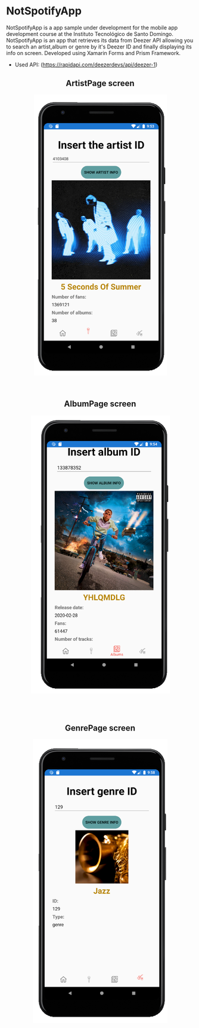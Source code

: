 # NotSpotifyApp

NotSpotifyApp is a app sample under development for the mobile app development course at the Instituto Tecnológico de Santo Domingo. NotSpotifyApp is an app that retrieves its data from Deezer API allowing you to search an artist,album or genre by it's Deezer ID and finally displaying its info on screen. Developed using Xamarin Forms and Prism Framework. 

- Used API: (https://rapidapi.com/deezerdevs/api/deezer-1)
 
 <h2 style="text-align: center;"><strong>ArtistPage screen</strong></h2>
<p align="center"><img src="ArtistPageCapture.PNG" /></p>

<br> 

<h2 style="text-align: center;"><strong>AlbumPage screen</strong></h2>
<p align="center"><img src="AlbumPageCapture.PNG"/></p>

</br>

<br> 
<h2 style="text-align: center;"><strong>GenrePage screen</strong></h2>
<p align="center"><img src="GenrePageCapture.PNG"/></p>


 
